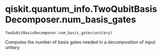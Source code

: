 # qiskit.quantum\_info.TwoQubitBasisDecomposer.num\_basis\_gates

`TwoQubitBasisDecomposer.num_basis_gates(unitary)`

Computes the number of basis gates needed in a decomposition of input unitary
